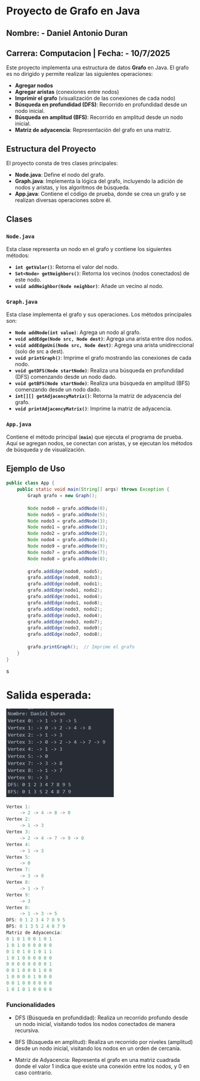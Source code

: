 # Proyecto de Grafo en Java

## Nombre: - Daniel Antonio Duran 
## Carrera: Computacion | Fecha: -  10/7/2025

Este proyecto implementa una estructura de datos **Grafo** en Java. El grafo es no dirigido y permite realizar las siguientes operaciones:

- **Agregar nodos**
- **Agregar aristas** (conexiones entre nodos)
- **Imprimir el grafo** (visualización de las conexiones de cada nodo)
- **Búsqueda en profundidad (DFS)**: Recorrido en profundidad desde un nodo inicial.
- **Búsqueda en amplitud (BFS)**: Recorrido en amplitud desde un nodo inicial.
- **Matriz de adyacencia**: Representación del grafo en una matriz.

## Estructura del Proyecto

El proyecto consta de tres clases principales:

- **Node.java**: Define el nodo del grafo.
- **Graph.java**: Implementa la lógica del grafo, incluyendo la adición de nodos y aristas, y los algoritmos de búsqueda.
- **App.java**: Contiene el código de prueba, donde se crea un grafo y se realizan diversas operaciones sobre él.

## Clases

### `Node.java`
Esta clase representa un nodo en el grafo y contiene los siguientes métodos:

- **`int getValor()`**: Retorna el valor del nodo.
- **`Set<Node> getNeighbors()`**: Retorna los vecinos (nodos conectados) de este nodo.
- **`void addNeighbor(Node neighbor)`**: Añade un vecino al nodo.

### `Graph.java`
Esta clase implementa el grafo y sus operaciones. Los métodos principales son:

- **`Node addNode(int value)`**: Agrega un nodo al grafo.
- **`void addEdge(Node src, Node dest)`**: Agrega una arista entre dos nodos.
- **`void addEdgeUni(Node src, Node dest)`**: Agrega una arista unidireccional (solo de src a dest).
- **`void printGraph()`**: Imprime el grafo mostrando las conexiones de cada nodo.
- **`void getDFS(Node startNode)`**: Realiza una búsqueda en profundidad (DFS) comenzando desde un nodo dado.
- **`void getBFS(Node startNode)`**: Realiza una búsqueda en amplitud (BFS) comenzando desde un nodo dado.
- **`int[][] getAdjacencyMatrix()`**: Retorna la matriz de adyacencia del grafo.
- **`void printAdjacencyMatrix()`**: Imprime la matriz de adyacencia.

### `App.java`
Contiene el método principal (**`main`**) que ejecuta el programa de prueba. Aquí se agregan nodos, se conectan con aristas, y se ejecutan los métodos de búsqueda y de visualización.

## Ejemplo de Uso

```java
public class App {
    public static void main(String[] args) throws Exception {
        Graph grafo = new Graph();

        Node nodo0 = grafo.addNode(0);
        Node nodo5 = grafo.addNode(5);
        Node nodo3 = grafo.addNode(3);
        Node nodo1 = grafo.addNode(1);
        Node nodo2 = grafo.addNode(2);
        Node nodo4 = grafo.addNode(4);
        Node nodo9 = grafo.addNode(9);
        Node nodo7 = grafo.addNode(7);
        Node nodo8 = grafo.addNode(8);

        grafo.addEdge(nodo0, nodo5);
        grafo.addEdge(nodo0, nodo3);
        grafo.addEdge(nodo0, nodo1);
        grafo.addEdge(nodo1, nodo2);
        grafo.addEdge(nodo1, nodo4);
        grafo.addEdge(nodo1, nodo8);
        grafo.addEdge(nodo3, nodo2);
        grafo.addEdge(nodo3, nodo4);
        grafo.addEdge(nodo3, nodo7);
        grafo.addEdge(nodo3, nodo9);
        grafo.addEdge(nodo7, nodo8);

        grafo.printGraph();  // Imprime el grafo
    }
}
```
s
# Salida esperada:

![alt text](image.png)

```java
Vertex 1: 
	 -> 2 -> 4 -> 8 -> 0
Vertex 2: 
	 -> 1 -> 3
Vertex 3: 
	 -> 2 -> 4 -> 7 -> 9 -> 0
Vertex 4: 
	 -> 1 -> 3
Vertex 5: 
	 -> 0
Vertex 7: 
	 -> 3 -> 8
Vertex 8: 
	 -> 1 -> 7
Vertex 9: 
	 -> 3
Vertex 0: 
	 -> 1 -> 3 -> 5
DFS: 0 1 2 3 4 7 8 9 5 
BFS: 0 1 3 5 2 4 8 7 9 
Matriz de Adyacencia:
0 1 0 1 0 0 1 0 1 
1 0 1 0 0 0 0 0 0 
0 1 0 1 0 1 0 1 1 
1 0 1 0 0 0 0 0 0 
0 0 0 0 0 0 0 0 1 
0 0 1 0 0 0 1 0 0 
1 0 0 0 0 1 0 0 0 
0 0 1 0 0 0 0 0 0 
1 0 1 0 1 0 0 0 0 
```
### Funcionalidades
-   DFS (Búsqueda en profundidad): Realiza un recorrido profundo desde un nodo inicial, visitando todos los nodos conectados de manera recursiva.

-   BFS (Búsqueda en amplitud): Realiza un recorrido por niveles (amplitud) desde un nodo inicial, visitando los nodos en un orden de cercanía.

-   Matriz de Adyacencia: Representa el grafo en una matriz cuadrada donde el valor 1 indica que existe una conexión entre los nodos, y 0 en caso contrario.
